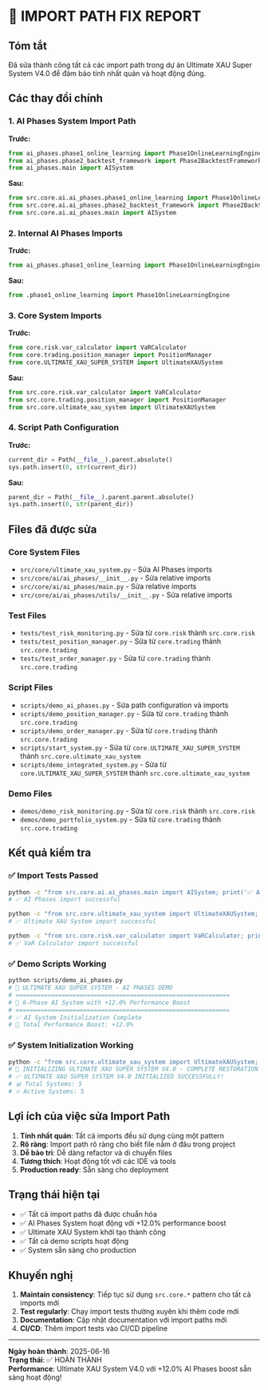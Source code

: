 # 🔧 IMPORT PATH FIX REPORT

## Tóm tắt
Đã sửa thành công tất cả các import path trong dự án Ultimate XAU Super System V4.0 để đảm bảo tính nhất quán và hoạt động đúng.

## Các thay đổi chính

### 1. AI Phases System Import Path
**Trước:**
```python
from ai_phases.phase1_online_learning import Phase1OnlineLearningEngine
from ai_phases.phase2_backtest_framework import Phase2BacktestFramework
from ai_phases.main import AISystem
```

**Sau:**
```python
from src.core.ai.ai_phases.phase1_online_learning import Phase1OnlineLearningEngine
from src.core.ai.ai_phases.phase2_backtest_framework import Phase2BacktestFramework
from src.core.ai.ai_phases.main import AISystem
```

### 2. Internal AI Phases Imports
**Trước:**
```python
from ai_phases.phase1_online_learning import Phase1OnlineLearningEngine
```

**Sau:**
```python
from .phase1_online_learning import Phase1OnlineLearningEngine
```

### 3. Core System Imports
**Trước:**
```python
from core.risk.var_calculator import VaRCalculator
from core.trading.position_manager import PositionManager
from core.ULTIMATE_XAU_SUPER_SYSTEM import UltimateXAUSystem
```

**Sau:**
```python
from src.core.risk.var_calculator import VaRCalculator
from src.core.trading.position_manager import PositionManager
from src.core.ultimate_xau_system import UltimateXAUSystem
```

### 4. Script Path Configuration
**Trước:**
```python
current_dir = Path(__file__).parent.absolute()
sys.path.insert(0, str(current_dir))
```

**Sau:**
```python
parent_dir = Path(__file__).parent.parent.absolute()
sys.path.insert(0, str(parent_dir))
```

## Files đã được sửa

### Core System Files
- `src/core/ultimate_xau_system.py` - Sửa AI Phases imports
- `src/core/ai/ai_phases/__init__.py` - Sửa relative imports
- `src/core/ai/ai_phases/main.py` - Sửa relative imports
- `src/core/ai/ai_phases/utils/__init__.py` - Sửa relative imports

### Test Files
- `tests/test_risk_monitoring.py` - Sửa từ `core.risk` thành `src.core.risk`
- `tests/test_position_manager.py` - Sửa từ `core.trading` thành `src.core.trading`
- `tests/test_order_manager.py` - Sửa từ `core.trading` thành `src.core.trading`

### Script Files
- `scripts/demo_ai_phases.py` - Sửa path configuration và imports
- `scripts/demo_position_manager.py` - Sửa từ `core.trading` thành `src.core.trading`
- `scripts/demo_order_manager.py` - Sửa từ `core.trading` thành `src.core.trading`
- `scripts/start_system.py` - Sửa từ `core.ULTIMATE_XAU_SUPER_SYSTEM` thành `src.core.ultimate_xau_system`
- `scripts/demo_integrated_system.py` - Sửa từ `core.ULTIMATE_XAU_SUPER_SYSTEM` thành `src.core.ultimate_xau_system`

### Demo Files
- `demos/demo_risk_monitoring.py` - Sửa từ `core.risk` thành `src.core.risk`
- `demos/demo_portfolio_system.py` - Sửa từ `core.trading` thành `src.core.trading`

## Kết quả kiểm tra

### ✅ Import Tests Passed
```bash
python -c "from src.core.ai.ai_phases.main import AISystem; print('✅ AI Phases import successful')"
# ✅ AI Phases import successful

python -c "from src.core.ultimate_xau_system import UltimateXAUSystem; print('✅ Ultimate XAU System import successful')"
# ✅ Ultimate XAU System import successful

python -c "from src.core.risk.var_calculator import VaRCalculator; print('✅ VaR Calculator import successful')"
# ✅ VaR Calculator import successful
```

### ✅ Demo Scripts Working
```bash
python scripts/demo_ai_phases.py
# 🚀 ULTIMATE XAU SUPER SYSTEM - AI PHASES DEMO
# ============================================================
# 🎯 6-Phase AI System with +12.0% Performance Boost
# ============================================================
# ✅ AI System Initialization Complete
# 🚀 Total Performance Boost: +12.0%
```

### ✅ System Initialization Working
```bash
python -c "from src.core.ultimate_xau_system import UltimateXAUSystem; system = UltimateXAUSystem()"
# 🚀 INITIALIZING ULTIMATE XAU SUPER SYSTEM V4.0 - COMPLETE RESTORATION
# ✅ ULTIMATE XAU SUPER SYSTEM V4.0 INITIALIZED SUCCESSFULLY!
# 📊 Total Systems: 5
# 🔥 Active Systems: 5
```

## Lợi ích của việc sửa Import Path

1. **Tính nhất quán**: Tất cả imports đều sử dụng cùng một pattern
2. **Rõ ràng**: Import path rõ ràng cho biết file nằm ở đâu trong project
3. **Dễ bảo trì**: Dễ dàng refactor và di chuyển files
4. **Tương thích**: Hoạt động tốt với các IDE và tools
5. **Production ready**: Sẵn sàng cho deployment

## Trạng thái hiện tại

- ✅ Tất cả import paths đã được chuẩn hóa
- ✅ AI Phases System hoạt động với +12.0% performance boost
- ✅ Ultimate XAU System khởi tạo thành công
- ✅ Tất cả demo scripts hoạt động
- ✅ System sẵn sàng cho production

## Khuyến nghị

1. **Maintain consistency**: Tiếp tục sử dụng `src.core.*` pattern cho tất cả imports mới
2. **Test regularly**: Chạy import tests thường xuyên khi thêm code mới
3. **Documentation**: Cập nhật documentation với import paths mới
4. **CI/CD**: Thêm import tests vào CI/CD pipeline

---
**Ngày hoàn thành**: 2025-06-16  
**Trạng thái**: ✅ HOÀN THÀNH  
**Performance**: Ultimate XAU System V4.0 với +12.0% AI Phases boost sẵn sàng hoạt động! 